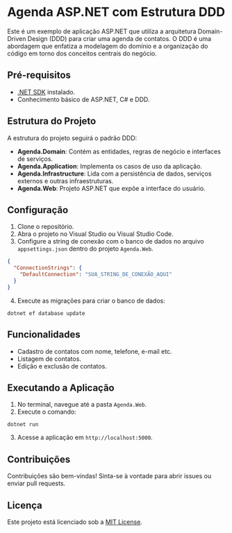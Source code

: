 # Agenda ASP.NET com Estrutura DDD

Este é um exemplo de aplicação ASP.NET que utiliza a arquitetura Domain-Driven Design (DDD) para criar uma agenda de contatos. O DDD é uma abordagem que enfatiza a modelagem do domínio e a organização do código em torno dos conceitos centrais do negócio.

## Pré-requisitos

- [.NET SDK](https://dotnet.microsoft.com/download) instalado.
- Conhecimento básico de ASP.NET, C# e DDD.

## Estrutura do Projeto

A estrutura do projeto seguirá o padrão DDD:

- **Agenda.Domain**: Contém as entidades, regras de negócio e interfaces de serviços.
- **Agenda.Application**: Implementa os casos de uso da aplicação.
- **Agenda.Infrastructure**: Lida com a persistência de dados, serviços externos e outras infraestruturas.
- **Agenda.Web**: Projeto ASP.NET que expõe a interface do usuário.

## Configuração

1. Clone o repositório.
2. Abra o projeto no Visual Studio ou Visual Studio Code.
3. Configure a string de conexão com o banco de dados no arquivo `appsettings.json` dentro do projeto `Agenda.Web`.

```json
{
  "ConnectionStrings": {
    "DefaultConnection": "SUA_STRING_DE_CONEXÃO_AQUI"
  }
}
```

4. Execute as migrações para criar o banco de dados:

```shell
dotnet ef database update
```

## Funcionalidades

- Cadastro de contatos com nome, telefone, e-mail etc.
- Listagem de contatos.
- Edição e exclusão de contatos.

## Executando a Aplicação

1. No terminal, navegue até a pasta `Agenda.Web`.
2. Execute o comando:

```shell
dotnet run
```

3. Acesse a aplicação em `http://localhost:5000`.

## Contribuições

Contribuições são bem-vindas! Sinta-se à vontade para abrir issues ou enviar pull requests.

## Licença

Este projeto está licenciado sob a [MIT License](LICENSE).